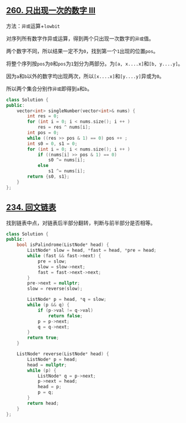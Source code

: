 ## [260. 只出现一次的数字 III](https://leetcode.cn/problems/single-number-iii/)

方法：`异或`运算+`lowbit`

对序列所有数字作异或运算，得到两个只出现一次数字的`异或`值。

两个数字不同，所以结果一定不为`0`，找到第一个`1`出现的位置`pos`。

将整个序列按`pos`为`0`和`pos`为`1`划分为两部分。为`[a, x....x]`和`[b, y....y]`。

因为`a`和`b`以外的数字均出现两次，所以`[x....x]`和`[y....y]`异或为`0`。

所以两个集合分别作`异或`即得到`a`和`b`。

```cpp
class Solution {
public:
    vector<int> singleNumber(vector<int>& nums) {
        int res = 0;
        for (int i = 0; i < nums.size(); i ++ )
            res = res ^ nums[i];
        int pos = 0;
        while ((res >> pos & 1) == 0) pos ++ ;
        int s0 = 0, s1 = 0;
        for (int i = 0; i < nums.size(); i ++ )
            if ((nums[i] >> pos & 1) == 0)
                s0 ^= nums[i];
            else
                s1 ^= nums[i];
        return {s0, s1};
    }
};
```



## [234. 回文链表](https://leetcode.cn/problems/palindrome-linked-list/)

找到链表中点，对链表后半部分翻转，判断与前半部分是否相等。

```cpp
class Solution {
public:
    bool isPalindrome(ListNode* head) {
        ListNode* slow = head, *fast = head, *pre = head;
        while (fast && fast->next) {
            pre = slow;
            slow = slow->next;
            fast = fast->next->next;
        }
        pre->next = nullptr;
        slow = reverse(slow);

        ListNode* p = head, *q = slow;
        while (p && q) {
            if (p->val != q->val)
                return false;
            p = p->next;
            q = q->next;
        }
        return true;
    }

    ListNode* reverse(ListNode* head) {
        ListNode* p = head;
        head = nullptr;
        while (p) {
            ListNode* q = p->next;
            p->next = head;
            head = p;
            p = q;
        }
        return head;
    }
};
```



